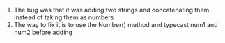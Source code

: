 1. The bug was that it was adding two strings and concatenating them instead of taking them as numbers
2. The way to fix it is to use the Number() method and typecast num1 and num2 before adding  